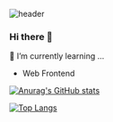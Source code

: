 ![header](https://capsule-render.vercel.app/api?color=timeAuto&text=onetwothreeefour&type=soft)
### Hi there 👋

<!--
**onetwothreeefour/onetwothreeefour** is a ✨ _special_ ✨ repository because its `README.md` (this file) appears on your GitHub profile.

Here are some ideas to get you started:

- 🔭 I’m currently working on ...
- 🌱 I’m currently learning ...
- 👯 I’m looking to collaborate on ...
- 🤔 I’m looking for help with ...
- 💬 Ask me about ...
- 📫 How to reach me: ...
- 😄 Pronouns: ...
- ⚡ Fun fact: ...
-->

🌱 I’m currently learning ...
- Web Frontend



[![Anurag's GitHub stats](https://github-readme-stats.vercel.app/api?username=Leekee0905)](https://github.com/anuraghazra/github-readme-stats)


[![Top Langs](https://github-readme-stats.vercel.app/api/top-langs/?username=Leekee0905&hide=jupyter,c#&layout=compact)](https://github.com/anuraghazra/github-readme-stats)

